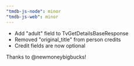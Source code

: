 ```yaml
---
"tmdb-js-node": minor
"tmdb-js-web": minor
---
```


- Add "adult" field to TvGetDetailsBaseResponse
- Removed "original_title" from person credits
- Credit fields are now optional

Thanks to @newmoneybigbucks!
